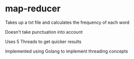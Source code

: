 # map-reducer

Takes up a txt file and calculates the frequency of each word

Doesn't take punctuation into account

Uses 5 Threads to get quicker results

Implemented using Golang to implement threading concepts
